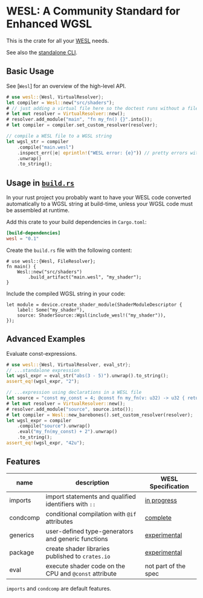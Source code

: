 # WESL: A Community Standard for Enhanced WGSL

This is the crate for all your [WESL](https://github.com/wgsl-tooling-wg/wesl-spec)
needs.

See also the [standalone CLI](https://github.com/wgsl-tooling-wg/wesl-rs).

## Basic Usage

See [`Wesl`] for an overview of the high-level API.

```rust
# use wesl::{Wesl, VirtualResolver};
let compiler = Wesl::new("src/shaders");
# // just adding a virtual file here so the doctest runs without a filesystem
# let mut resolver = VirtualResolver::new();
# resolver.add_module("main", "fn my_fn() {}".into());
# let compiler = compiler.set_custom_resolver(resolver);

// compile a WESL file to a WGSL string
let wgsl_str = compiler
    .compile("main.wesl")
    .inspect_err(|e| eprintln!("WESL error: {e}")) // pretty errors with `display()`
    .unwrap()
    .to_string();
```

## Usage in [`build.rs`](https://doc.rust-lang.org/cargo/reference/build-scripts.html)

In your rust project you probably want to have your WESL code converted automatically
to a WGSL string at build-time, unless your WGSL code must be assembled at runtime.

Add this crate to your build dependencies in `Cargo.toml`:

```toml
[build-dependencies]
wesl = "0.1"
```

Create the `build.rs` file with the following content:

```rust,ignore
# use wesl::{Wesl, FileResolver};
fn main() {
    Wesl::new("src/shaders")
        .build_artifact("main.wesl", "my_shader");
}
```

Include the compiled WGSL string in your code:

```rust,ignore
let module = device.create_shader_module(ShaderModuleDescriptor {
    label: Some("my_shader"),
    source: ShaderSource::Wgsl(include_wesl!("my_shader")),
});
```

## Advanced Examples

Evaluate const-expressions.

```rust
# use wesl::{Wesl, VirtualResolver, eval_str};
// ...standalone expression
let wgsl_expr = eval_str("abs(3 - 5)").unwrap().to_string();
assert_eq!(wgsl_expr, "2");

// ...expression using declarations in a WESL file
let source = "const my_const = 4; @const fn my_fn(v: u32) -> u32 { return v * 10; }";
# let mut resolver = VirtualResolver::new();
# resolver.add_module("source", source.into());
# let compiler = Wesl::new_barebones().set_custom_resolver(resolver);
let wgsl_expr = compiler
    .compile("source").unwrap()
    .eval("my_fn(my_const) + 2").unwrap()
    .to_string();
assert_eq!(wgsl_expr, "42u");
```

## Features

| name     | description                                           | WESL Specification        |
|----------|-------------------------------------------------------|---------------------------|
| imports  | import statements and qualified identifiers with `::` | [in progress][imports]    |
| condcomp | conditional compilation with `@if` attributes         | [complete][cond-trans]    |
| generics | user-defined type-generators and generic functions    | [experimental][generics]  |
| package  | create shader libraries published to `crates.io`      | [experimental][packaging] |
| eval     | execute shader code on the CPU and `@const` attribute | not part of the spec      |

`imports` and `condcomp` are default features.

[cond-trans]: https://github.com/wgsl-tooling-wg/wesl-spec/blob/main/ConditionalTranslation.md
[imports]: https://github.com/wgsl-tooling-wg/wesl-spec/blob/main/Imports.md
[generics]: https://github.com/wgsl-tooling-wg/wesl-spec/blob/main/Generics.md
[packaging]: https://github.com/wgsl-tooling-wg/wesl-spec/blob/main/Packaging.md
